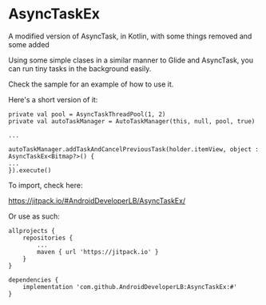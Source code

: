 
# AsyncTaskEx
A modified version of AsyncTask, in Kotlin, with some things removed and some added

Using some simple clases in a similar manner to Glide and AsyncTask, you can run tiny tasks in the background easily.

Check the sample for an example of how to use it.

Here's a short version of it:

    private val pool = AsyncTaskThreadPool(1, 2)
    private val autoTaskManager = AutoTaskManager(this, null, pool, true)
    
    ...
    
    autoTaskManager.addTaskAndCancelPreviousTask(holder.itemView, object : AsyncTaskEx<Bitmap?>() {
    ...
    }).execute()
        

To import, check here:

https://jitpack.io/#AndroidDeveloperLB/AsyncTaskEx/

Or use as such:

    allprojects {
        repositories {
            ...
            maven { url 'https://jitpack.io' }
        }
    }
    
    dependencies {
        implementation 'com.github.AndroidDeveloperLB:AsyncTaskEx:#'
    }
